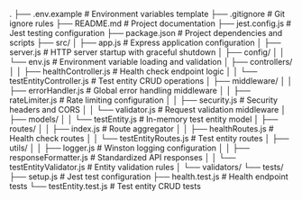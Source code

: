 .
├── .env.example              # Environment variables template
├── .gitignore               # Git ignore rules
├── README.md                # Project documentation
├── jest.config.js           # Jest testing configuration
├── package.json             # Project dependencies and scripts
├── src/
│   ├── app.js              # Express application configuration
│   ├── server.js           # HTTP server startup with graceful shutdown
│   ├── config/
│   │   └── env.js          # Environment variable loading and validation
│   ├── controllers/
│   │   ├── healthController.js      # Health check endpoint logic
│   │   └── testEntityController.js  # Test entity CRUD operations
│   ├── middleware/
│   │   ├── errorHandler.js         # Global error handling middleware
│   │   ├── rateLimiter.js          # Rate limiting configuration
│   │   ├── security.js             # Security headers and CORS
│   │   └── validator.js            # Request validation middleware
│   ├── models/
│   │   └── testEntity.js           # In-memory test entity model
│   ├── routes/
│   │   ├── index.js                # Route aggregator
│   │   ├── healthRoutes.js         # Health check routes
│   │   └── testEntityRoutes.js     # Test entity routes
│   ├── utils/
│   │   ├── logger.js               # Winston logging configuration
│   │   ├── responseFormatter.js    # Standardized API responses
│   │   └── testEntityValidator.js  # Entity validation rules
│   └── validators/
└── tests/
    ├── setup.js                    # Jest test configuration
    ├── health.test.js              # Health endpoint tests
    └── testEntity.test.js          # Test entity CRUD tests
